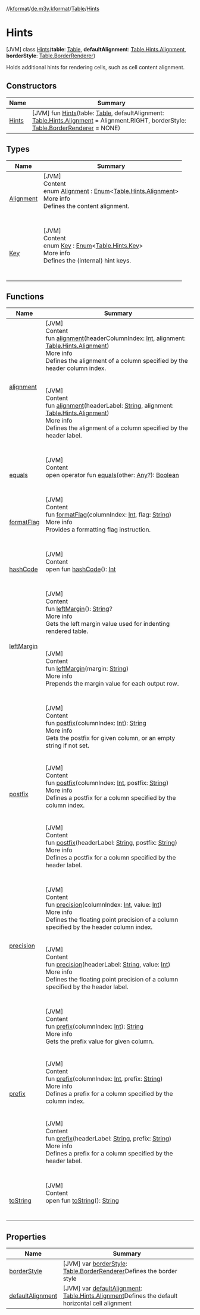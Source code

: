 //[kformat](../../../index.md)/[de.m3y.kformat](../../index.md)/[Table](../index.md)/[Hints](index.md)



# Hints  
 [JVM] class [Hints](index.md)(**table**: [Table](../index.md), **defaultAlignment**: [Table.Hints.Alignment](-alignment/index.md), **borderStyle**: [Table.BorderRenderer](../-border-renderer/index.md))

Holds additional hints for rendering cells, such as cell content alignment.

   


## Constructors  
  
|  Name|  Summary| 
|---|---|
| <a name="de.m3y.kformat/Table.Hints/Hints/#de.m3y.kformat.Table#de.m3y.kformat.Table.Hints.Alignment#de.m3y.kformat.Table.BorderRenderer/PointingToDeclaration/"></a>[Hints](-hints.md)| <a name="de.m3y.kformat/Table.Hints/Hints/#de.m3y.kformat.Table#de.m3y.kformat.Table.Hints.Alignment#de.m3y.kformat.Table.BorderRenderer/PointingToDeclaration/"></a> [JVM] fun [Hints](-hints.md)(table: [Table](../index.md), defaultAlignment: [Table.Hints.Alignment](-alignment/index.md) = Alignment.RIGHT, borderStyle: [Table.BorderRenderer](../-border-renderer/index.md) = NONE)   <br>


## Types  
  
|  Name|  Summary| 
|---|---|
| <a name="de.m3y.kformat/Table.Hints.Alignment///PointingToDeclaration/"></a>[Alignment](-alignment/index.md)| <a name="de.m3y.kformat/Table.Hints.Alignment///PointingToDeclaration/"></a>[JVM]  <br>Content  <br>enum [Alignment](-alignment/index.md) : [Enum](https://kotlinlang.org/api/latest/jvm/stdlib/kotlin/-enum/index.html)<[Table.Hints.Alignment](-alignment/index.md)>   <br>More info  <br>Defines the content alignment.  <br><br><br>
| <a name="de.m3y.kformat/Table.Hints.Key///PointingToDeclaration/"></a>[Key](-key/index.md)| <a name="de.m3y.kformat/Table.Hints.Key///PointingToDeclaration/"></a>[JVM]  <br>Content  <br>enum [Key](-key/index.md) : [Enum](https://kotlinlang.org/api/latest/jvm/stdlib/kotlin/-enum/index.html)<[Table.Hints.Key](-key/index.md)>   <br>More info  <br>Defines the (internal) hint keys.  <br><br><br>


## Functions  
  
|  Name|  Summary| 
|---|---|
| <a name="de.m3y.kformat/Table.Hints/alignment/#kotlin.Int#de.m3y.kformat.Table.Hints.Alignment/PointingToDeclaration/"></a>[alignment](alignment.md)| <a name="de.m3y.kformat/Table.Hints/alignment/#kotlin.Int#de.m3y.kformat.Table.Hints.Alignment/PointingToDeclaration/"></a>[JVM]  <br>Content  <br>fun [alignment](alignment.md)(headerColumnIndex: [Int](https://kotlinlang.org/api/latest/jvm/stdlib/kotlin/-int/index.html), alignment: [Table.Hints.Alignment](-alignment/index.md))  <br>More info  <br>Defines the alignment of a column specified by the header column index.  <br><br><br>[JVM]  <br>Content  <br>fun [alignment](alignment.md)(headerLabel: [String](https://kotlinlang.org/api/latest/jvm/stdlib/kotlin/-string/index.html), alignment: [Table.Hints.Alignment](-alignment/index.md))  <br>More info  <br>Defines the alignment of a column specified by the header label.  <br><br><br>
| <a name="kotlin/Any/equals/#kotlin.Any?/PointingToDeclaration/"></a>[equals](index.md#%5Bkotlin%2FAny%2Fequals%2F%23kotlin.Any%3F%2FPointingToDeclaration%2F%5D%2FFunctions%2F-754127688)| <a name="kotlin/Any/equals/#kotlin.Any?/PointingToDeclaration/"></a>[JVM]  <br>Content  <br>open operator fun [equals](index.md#%5Bkotlin%2FAny%2Fequals%2F%23kotlin.Any%3F%2FPointingToDeclaration%2F%5D%2FFunctions%2F-754127688)(other: [Any](https://kotlinlang.org/api/latest/jvm/stdlib/kotlin/-any/index.html)?): [Boolean](https://kotlinlang.org/api/latest/jvm/stdlib/kotlin/-boolean/index.html)  <br><br><br>
| <a name="de.m3y.kformat/Table.Hints/formatFlag/#kotlin.Int#kotlin.String/PointingToDeclaration/"></a>[formatFlag](format-flag.md)| <a name="de.m3y.kformat/Table.Hints/formatFlag/#kotlin.Int#kotlin.String/PointingToDeclaration/"></a>[JVM]  <br>Content  <br>fun [formatFlag](format-flag.md)(columnIndex: [Int](https://kotlinlang.org/api/latest/jvm/stdlib/kotlin/-int/index.html), flag: [String](https://kotlinlang.org/api/latest/jvm/stdlib/kotlin/-string/index.html))  <br>More info  <br>Provides a formatting flag instruction.  <br><br><br>
| <a name="kotlin/Any/hashCode/#/PointingToDeclaration/"></a>[hashCode](index.md#%5Bkotlin%2FAny%2FhashCode%2F%23%2FPointingToDeclaration%2F%5D%2FFunctions%2F-754127688)| <a name="kotlin/Any/hashCode/#/PointingToDeclaration/"></a>[JVM]  <br>Content  <br>open fun [hashCode](index.md#%5Bkotlin%2FAny%2FhashCode%2F%23%2FPointingToDeclaration%2F%5D%2FFunctions%2F-754127688)(): [Int](https://kotlinlang.org/api/latest/jvm/stdlib/kotlin/-int/index.html)  <br><br><br>
| <a name="de.m3y.kformat/Table.Hints/leftMargin/#/PointingToDeclaration/"></a>[leftMargin](left-margin.md)| <a name="de.m3y.kformat/Table.Hints/leftMargin/#/PointingToDeclaration/"></a>[JVM]  <br>Content  <br>fun [leftMargin](left-margin.md)(): [String](https://kotlinlang.org/api/latest/jvm/stdlib/kotlin/-string/index.html)?  <br>More info  <br>Gets the left margin value used for indenting rendered table.  <br><br><br>[JVM]  <br>Content  <br>fun [leftMargin](left-margin.md)(margin: [String](https://kotlinlang.org/api/latest/jvm/stdlib/kotlin/-string/index.html))  <br>More info  <br>Prepends the margin value for each output row.  <br><br><br>
| <a name="de.m3y.kformat/Table.Hints/postfix/#kotlin.Int/PointingToDeclaration/"></a>[postfix](postfix.md)| <a name="de.m3y.kformat/Table.Hints/postfix/#kotlin.Int/PointingToDeclaration/"></a>[JVM]  <br>Content  <br>fun [postfix](postfix.md)(columnIndex: [Int](https://kotlinlang.org/api/latest/jvm/stdlib/kotlin/-int/index.html)): [String](https://kotlinlang.org/api/latest/jvm/stdlib/kotlin/-string/index.html)  <br>More info  <br>Gets the postfix for given column, or an empty string if not set.  <br><br><br>[JVM]  <br>Content  <br>fun [postfix](postfix.md)(columnIndex: [Int](https://kotlinlang.org/api/latest/jvm/stdlib/kotlin/-int/index.html), postfix: [String](https://kotlinlang.org/api/latest/jvm/stdlib/kotlin/-string/index.html))  <br>More info  <br>Defines a postfix for a column specified by the column index.  <br><br><br>[JVM]  <br>Content  <br>fun [postfix](postfix.md)(headerLabel: [String](https://kotlinlang.org/api/latest/jvm/stdlib/kotlin/-string/index.html), postfix: [String](https://kotlinlang.org/api/latest/jvm/stdlib/kotlin/-string/index.html))  <br>More info  <br>Defines a postfix for a column specified by the header label.  <br><br><br>
| <a name="de.m3y.kformat/Table.Hints/precision/#kotlin.Int#kotlin.Int/PointingToDeclaration/"></a>[precision](precision.md)| <a name="de.m3y.kformat/Table.Hints/precision/#kotlin.Int#kotlin.Int/PointingToDeclaration/"></a>[JVM]  <br>Content  <br>fun [precision](precision.md)(columnIndex: [Int](https://kotlinlang.org/api/latest/jvm/stdlib/kotlin/-int/index.html), value: [Int](https://kotlinlang.org/api/latest/jvm/stdlib/kotlin/-int/index.html))  <br>More info  <br>Defines the floating point precision of a column specified by the header column index.  <br><br><br>[JVM]  <br>Content  <br>fun [precision](precision.md)(headerLabel: [String](https://kotlinlang.org/api/latest/jvm/stdlib/kotlin/-string/index.html), value: [Int](https://kotlinlang.org/api/latest/jvm/stdlib/kotlin/-int/index.html))  <br>More info  <br>Defines the floating point precision of a column specified by the header label.  <br><br><br>
| <a name="de.m3y.kformat/Table.Hints/prefix/#kotlin.Int/PointingToDeclaration/"></a>[prefix](prefix.md)| <a name="de.m3y.kformat/Table.Hints/prefix/#kotlin.Int/PointingToDeclaration/"></a>[JVM]  <br>Content  <br>fun [prefix](prefix.md)(columnIndex: [Int](https://kotlinlang.org/api/latest/jvm/stdlib/kotlin/-int/index.html)): [String](https://kotlinlang.org/api/latest/jvm/stdlib/kotlin/-string/index.html)  <br>More info  <br>Gets the prefix value for given column.  <br><br><br>[JVM]  <br>Content  <br>fun [prefix](prefix.md)(columnIndex: [Int](https://kotlinlang.org/api/latest/jvm/stdlib/kotlin/-int/index.html), prefix: [String](https://kotlinlang.org/api/latest/jvm/stdlib/kotlin/-string/index.html))  <br>More info  <br>Defines a prefix for a column specified by the column index.  <br><br><br>[JVM]  <br>Content  <br>fun [prefix](prefix.md)(headerLabel: [String](https://kotlinlang.org/api/latest/jvm/stdlib/kotlin/-string/index.html), prefix: [String](https://kotlinlang.org/api/latest/jvm/stdlib/kotlin/-string/index.html))  <br>More info  <br>Defines a prefix for a column specified by the header label.  <br><br><br>
| <a name="kotlin/Any/toString/#/PointingToDeclaration/"></a>[toString](index.md#%5Bkotlin%2FAny%2FtoString%2F%23%2FPointingToDeclaration%2F%5D%2FFunctions%2F-754127688)| <a name="kotlin/Any/toString/#/PointingToDeclaration/"></a>[JVM]  <br>Content  <br>open fun [toString](index.md#%5Bkotlin%2FAny%2FtoString%2F%23%2FPointingToDeclaration%2F%5D%2FFunctions%2F-754127688)(): [String](https://kotlinlang.org/api/latest/jvm/stdlib/kotlin/-string/index.html)  <br><br><br>


## Properties  
  
|  Name|  Summary| 
|---|---|
| <a name="de.m3y.kformat/Table.Hints/borderStyle/#/PointingToDeclaration/"></a>[borderStyle](border-style.md)| <a name="de.m3y.kformat/Table.Hints/borderStyle/#/PointingToDeclaration/"></a> [JVM] var [borderStyle](border-style.md): [Table.BorderRenderer](../-border-renderer/index.md)Defines the border style   <br>
| <a name="de.m3y.kformat/Table.Hints/defaultAlignment/#/PointingToDeclaration/"></a>[defaultAlignment](default-alignment.md)| <a name="de.m3y.kformat/Table.Hints/defaultAlignment/#/PointingToDeclaration/"></a> [JVM] var [defaultAlignment](default-alignment.md): [Table.Hints.Alignment](-alignment/index.md)Defines the default horizontal cell alignment   <br>

